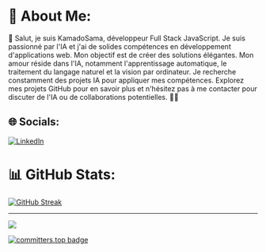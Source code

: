 # 💫 About Me:
👋 Salut, je suis KamadoSama, développeur Full Stack JavaScript. Je suis passionné par l'IA et j'ai de solides compétences en développement d'applications web. Mon objectif est de créer des solutions élégantes. Mon amour réside dans l'IA, notamment l'apprentissage automatique, le traitement du langage naturel et la vision par ordinateur. Je recherche constamment des projets IA pour appliquer mes compétences. Explorez mes projets GitHub pour en savoir plus et n'hésitez pas à me contacter pour discuter de l'IA ou de collaborations potentielles. 🤖💬

## 🌐 Socials:
[![LinkedIn](https://img.shields.io/badge/LinkedIn-%230077B5.svg?logo=linkedin&logoColor=white)](https://www.linkedin.com/in/gnomblehi-ben-arthur-taho-5a05121a3/) 

# 📊 GitHub Stats:
[![GitHub Streak](https://github-readme-streak-stats.herokuapp.com?user=KamadoSama&theme=dark)](https://git.io/streak-stats)

---
[![](https://visitcount.itsvg.in/api?id=KamadoSama&icon=0&color=0)](https://visitcount.itsvg.in)

[![committers.top badge](https://user-badge.committers.top/ivory_coast_private/KamadoSama.svg)](https://user-badge.committers.top/ivory_coast_private/KamadoSama)

<!-- Proudly created with GPRM ( https://gprm.itsvg.in ) -->
